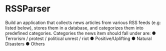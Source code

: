 # RSSParser
Build an application that collects news articles from various RSS feeds (e.g: listed
below), stores them in a database, and categorizes them into predefined categories.
Categories the news item should fall under are:
● Terrorism / protest / political unrest / riot
● Positive/Uplifting
● Natural Disasters
● Others
